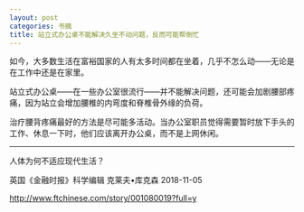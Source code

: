 ```yaml
---
layout: post
categories: 书摘
title: 站立式办公桌不能解决久坐不动问题，反而可能帮倒忙
---
```


如今，大多数生活在富裕国家的人有太多时间都在坐着，几乎不怎么动——无论是在工作中还是在家里。

站立式办公桌——在一些办公室很流行——并不能解决问题，还可能会加剧腰部疼痛，因为站立会增加腰椎的内弯度和脊椎骨外缘的负荷。

治疗腰背疼痛最好的方法是尽可能多活动。当办公室职员觉得需要暂时放下手头的工作、休息一下时，他们应该离开办公桌，而不是上网休闲。

---

人体为何不适应现代生活？

英国《金融时报》科学编辑 克莱夫•库克森 2018-11-05

http://www.ftchinese.com/story/001080019?full=y